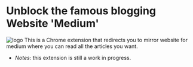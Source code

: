 # Unblock the famous blogging Website 'Medium'
<img src="https://github.com/iMedhat58/unblock-medium/7088990_medium_medium logo_icon.png" alt="logo">
This is a Chrome extension that redirects you to mirror website for medium where you can read all the articles you want.

- *Notes:* this extension is still a work in progress.
